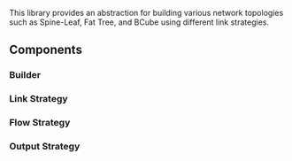 This library provides an abstraction for building various network topologies such as Spine-Leaf, Fat Tree, and BCube using different link strategies.

## Components

### Builder
    

### Link Strategy

### Flow Strategy

### Output Strategy